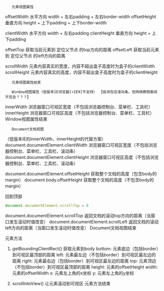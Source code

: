        元素视图属性

offsetWidth 水平方向 width + 左右padding + 左右border-width offsetHeight 垂直方向 height + 上下padding + 上下border-width

clientWidth 水平方向 width + 左右padding clientHeight 垂直方向 height + 上下padding

offsetTop 获取当前元素到 定位父节点 的top方向的距离 offsetLeft 获取当前元素到 定位父节点 的left方向的距离

scrollWidth 元素内容真实的宽度，内容不超出盒子高度时为盒子的clientWidth scrollHeight 元素内容真实的高度，内容不超出盒子高度时为盒子的clientHeight

       元素视图属性结束
 
       Window视图属性（低版本IE浏览器[<IE9]不支持） 【自测包含滚动条，但网络教程都说不包含？？？】

innerWidth 浏览器窗口可视区宽度（不包括浏览器控制台、菜单栏、工具栏） innerHeight 浏览器窗口可视区高度（不包括浏览器控制台、菜单栏、工具栏） Window视图属性结束

       Document文档视图

（低版本IE的innerWidth、innerHeight的代替方案） document.documentElement.clientWidth 浏览器窗口可视区宽度（不包括浏览器控制台、菜单栏、工具栏、滚动条）
document.documentElement.clientHeight 浏览器窗口可视区高度（不包括浏览器控制台、菜单栏、工具栏、滚动条）

document.documentElement.offsetHeight 获取整个文档的高度（包含body的margin） document.body.offsetHeight 获取整个文档的高度（不包含body的margin）

回到顶部
```js
document.documentElement.scrollTop = 0
```
document.documentElement.scrollTop 返回文档的滚动top方向的距离（当窗口发生滚动时值改变） document.documentElement.scrollLeft
返回文档的滚动left方向的距离（当窗口发生滚动时值改变） Document文档视图结束

元素方法
1. getBoundingClientRect() 获取元素到body bottom: 元素底边（包括border）到可视区最顶部的距离 left: 元素最左边（不包括border）到可视区最左边的距离 right:
   元素最右边（包括border）到可视区最左边的距离 top: 元素顶边（不包括border）到可视区最顶部的距离 height: 元素的offsetHeight width: 元素的offsetWidth x: 元素左上角的x坐标
   y: 元素左上角的y坐标

2. scrollIntoView() 让元素滚动到可视区 元素方法结束
 
 